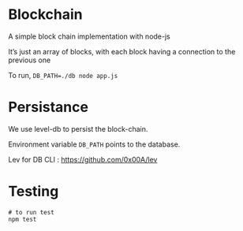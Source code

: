 # Blockchain

A simple block chain implementation with node-js

It’s just an array of blocks, with each block having a connection to the previous one

To run, `DB_PATH=./db node app.js`


# Persistance
We use level-db to persist the block-chain.

Environment variable `DB_PATH` points to the database.

Lev for DB CLI : https://github.com/0x00A/lev

# Testing

```
# to run test
npm test
```